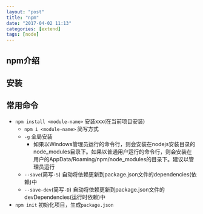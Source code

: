 ```yaml
---
layout: "post"
title: "npm"
date: "2017-04-02 11:13"
categories: [extend]
tags: [node]
---
```


## npm介绍

## 安装

## 常用命令

- `npm install <module-name>` 安装xxx(在当前项目安装)
    - `npm i <module-name>` 简写方式
    - `-g` 全局安装
        - 如果以Windows管理员运行的命令行，则会安装在nodejs安装目录的node_modules目录下。如果以普通用户运行的命令行，则会安装在用户的AppData/Roaming/npm/node_modules的目录下。建议以管理员运行
    - `--save`(简写`-S`) 自动将依赖更新到package.json文件的dependencies(依赖)中
    - `--save-dev`(简写`-D`) 自动将依赖更新到package.json文件的devDependencies(运行时依赖)中
- `npm init` 初始化项目，生成`package.json`
